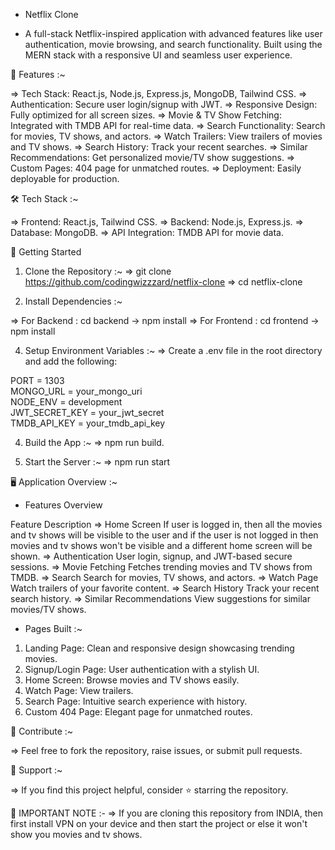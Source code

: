 * Netflix Clone 

* A full-stack Netflix-inspired application with advanced features like user authentication, movie browsing, and search functionality. Built using the MERN stack with a responsive UI and seamless user experience.

🌟 Features :~

=> Tech Stack: React.js, Node.js, Express.js, MongoDB, Tailwind CSS.
=> Authentication: Secure user login/signup with JWT.
=> Responsive Design: Fully optimized for all screen sizes.
=> Movie & TV Show Fetching: Integrated with TMDB API for real-time data.
=> Search Functionality: Search for movies, TV shows, and actors.
=> Watch Trailers: View trailers of movies and TV shows.
=> Search History: Track your recent searches.
=> Similar Recommendations: Get personalized movie/TV show suggestions.
=> Custom Pages: 404 page for unmatched routes.
=> Deployment: Easily deployable for production.

🛠️ Tech Stack :~

=> Frontend: React.js, Tailwind CSS.
=> Backend: Node.js, Express.js.
=> Database: MongoDB.
=> API Integration: TMDB API for movie data.

🚀 Getting Started

1. Clone the Repository :~
=> git clone https://github.com/codingwizzzard/netflix-clone
=> cd netflix-clone  

2. Install Dependencies :~
   
=> For Backend : cd backend -> npm install
=> For Frontend : cd frontend -> npm install

4. Setup Environment Variables :~
=> Create a .env file in the root directory and add the following:

PORT = 1303  
MONGO_URL = your_mongo_uri  
NODE_ENV = development  
JWT_SECRET_KEY = your_jwt_secret  
TMDB_API_KEY = your_tmdb_api_key  

4. Build the App :~
=> npm run build.

5. Start the Server :~
=> npm run start

🖥️ Application Overview :~
* Features Overview 


Feature	Description
=> Home Screen               If user is logged in, then all the movies and tv shows will be visible to the user and if the user is not logged in then movies and tv shows won't be visible and a different home screen will be shown.
=> Authentication	           User login, signup, and JWT-based secure sessions.
=> Movie Fetching	           Fetches trending movies and TV shows from TMDB.
=> Search	                   Search for movies, TV shows, and actors.
=> Watch Page	               Watch trailers of your favorite content.
=> Search History	           Track your recent search history.
=> Similar                   Recommendations View suggestions for similar movies/TV shows.

* Pages Built :~
1. Landing Page: Clean and responsive design showcasing trending movies.
2. Signup/Login Page: User authentication with a stylish UI.
3. Home Screen: Browse movies and TV shows easily.
4. Watch Page: View trailers.
5. Search Page: Intuitive search experience with history.
6. Custom 404 Page: Elegant page for unmatched routes.

👏 Contribute :~

=> Feel free to fork the repository, raise issues, or submit pull requests.

💬 Support :~

=> If you find this project helpful, consider ⭐ starring the repository.

📝 IMPORTANT NOTE :- 
=> If you are cloning this repository from INDIA, then first install VPN on your device and then start the project or else it won't show you movies and tv shows.
